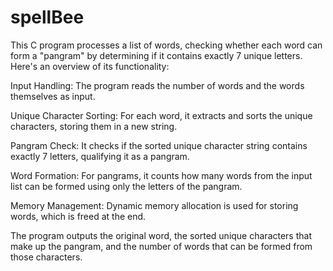 # spellBee
This C program processes a list of words, checking whether each word can form a "pangram" by determining if it contains exactly 7 unique letters. Here's an overview of its functionality:

Input Handling: The program reads the number of words and the words themselves as input.

Unique Character Sorting: For each word, it extracts and sorts the unique characters, storing them in a new string.

Pangram Check: It checks if the sorted unique character string contains exactly 7 letters, qualifying it as a pangram.

Word Formation: For pangrams, it counts how many words from the input list can be formed using only the letters of the pangram.

Memory Management: Dynamic memory allocation is used for storing words, which is freed at the end.

The program outputs the original word, the sorted unique characters that make up the pangram, and the number of words that can be formed from those characters.
